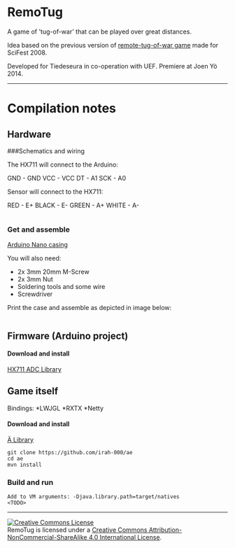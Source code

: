 # RemoTug

A game of 'tug-of-war' that can be played over great distances.

Idea based on the previous version of [remote-tug-of-war game](https://code.google.com/p/tugofwar/) made for SciFest 2008.

Developed for Tiedeseura in co-operation with UEF. Premiere at Joen Yö 2014.

---

# Compilation notes

## Hardware

###Schematics and wiring

The HX711 will connect to the Arduino:

GND - GND
VCC - VCC
DT - A1
SCK - A0

Sensor will connect to the HX711:

RED - E+
BLACK - E-
GREEN - A+
WHITE - A-

<img src="">

### Get and assemble

[Arduino Nano casing](http://www.thingiverse.com/thing:434245)

You will also need:

* 2x 3mm 20mm M-Screw
* 2x 3mm Nut
* Soldering tools and some wire
* Screwdriver

Print the case and assemble as depicted in image below:

<img src="">

## Firmware (Arduino project)

#### Download and install
[HX711 ADC Library](https://github.com/bogde/HX711.git)


## Game itself

Bindings:
*LWJGL
*RXTX
*Netty

#### Download and install

[Ä Library](https://github.com/irah-000/ae)


```
git clone https://github.com/irah-000/ae
cd ae
mvn install
```

### Build and run

```
Add to VM arguments: -Djava.library.path=target/natives
<TODO>
```

---

<a rel="license" href="http://creativecommons.org/licenses/by-nc-sa/4.0/"><img alt="Creative Commons License" style="border-width:0" src="http://i.creativecommons.org/l/by-nc-sa/4.0/88x31.png" /></a><br /><span xmlns:dct="http://purl.org/dc/terms/" property="dct:title">RemoTug</span> is licensed under a <a rel="license" href="http://creativecommons.org/licenses/by-nc-sa/4.0/">Creative Commons Attribution-NonCommercial-ShareAlike 4.0 International License</a>.
